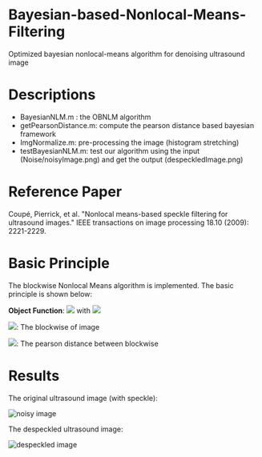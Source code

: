 # Bayesian-based-Nonlocal-Means-Filtering
Optimized bayesian nonlocal-means algorithm for denoising ultrasound image

# Descriptions
* BayesianNLM.m : the OBNLM algorithm
* getPearsonDistance.m: compute the pearson distance based bayesian framework
* ImgNormalize.m: pre-processing the image (histogram stretching)
* testBayesianNLM.m: test our algorithm using the input (Noise/noisyImage.png) and get the output (despeckledImage.png)

# Reference Paper
Coupé, Pierrick, et al. "Nonlocal means-based speckle filtering for ultrasound images." IEEE transactions on image processing 18.10 (2009): 2221-2229.

# Basic Principle
The blockwise Nonlocal Means algorithm is implemented. The basic principle is shown below:

**Object Function**: <img src="http://latex.codecogs.com/svg.latex?NL(u)(B_j) = \sum_{i\in\Delta_j}w(B_i,B_j)u(Bi)" border="0"/> 
with <img src="http://latex.codecogs.com/svg.latex? w(B_i,B_j)=\frac{1}{Z^j}e^{-\frac{dp(u(B_i),u(B_j))}{h^2}}" border="0"/>

<img src="http://latex.codecogs.com/svg.latex? B" border="0"/>: The blockwise of image

<img src="http://latex.codecogs.com/svg.latex? dp(u(B_i),u(B_j))" border="0"/>: The pearson distance between blockwise

# Results

The original ultrasound image (with speckle):

![noisy image]([https://github.com/SanchitaMondal/Bayesian-based-Nonlocal-Means-Filtering/blob/main/Test%20Results/img2.png])

The despeckled ultrasound image:

![despeckled image](https://github.com/Xingorno/Optimized-Bayesian-Nonlocal-means-with-block-OBNLM-/blob/master/despeckledImage.png?raw=true)

